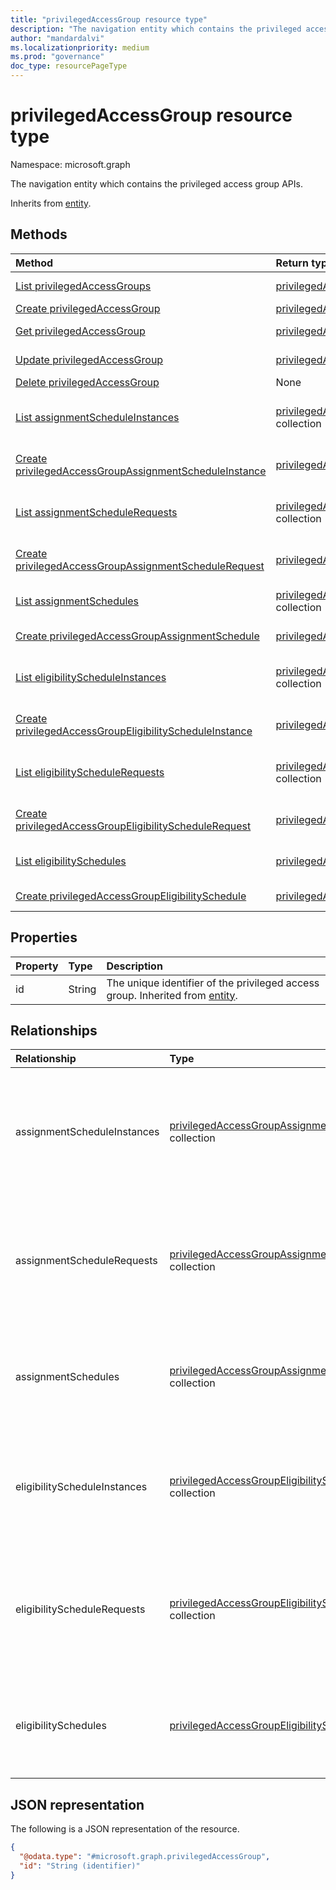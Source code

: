 ```yaml
---
title: "privilegedAccessGroup resource type"
description: "The navigation entity which contains the privileged access group APIs."
author: "mandardalvi"
ms.localizationpriority: medium
ms.prod: "governance"
doc_type: resourcePageType
---
```


# privilegedAccessGroup resource type

Namespace: microsoft.graph

The navigation entity which contains the privileged access group APIs.

Inherits from [entity](../resources/entity.md).

## Methods
|Method|Return type|Description|
|:---|:---|:---|
|[List privilegedAccessGroups](../api/privilegedaccessroot-list-group.md)|[privilegedAccessGroup](../resources/privilegedaccessgroup.md) collection|Get a list of the [privilegedAccessGroup](../resources/privilegedaccessgroup.md) objects and their properties.|
|[Create privilegedAccessGroup](../api/privilegedaccessroot-post-group.md)|[privilegedAccessGroup](../resources/privilegedaccessgroup.md)|Create a new [privilegedAccessGroup](../resources/privilegedaccessgroup.md) object.|
|[Get privilegedAccessGroup](../api/privilegedaccessgroup-get.md)|[privilegedAccessGroup](../resources/privilegedaccessgroup.md)|Read the properties and relationships of a [privilegedAccessGroup](../resources/privilegedaccessgroup.md) object.|
|[Update privilegedAccessGroup](../api/privilegedaccessgroup-update.md)|[privilegedAccessGroup](../resources/privilegedaccessgroup.md)|Update the properties of a [privilegedAccessGroup](../resources/privilegedaccessgroup.md) object.|
|[Delete privilegedAccessGroup](../api/privilegedaccessroot-delete-group.md)|None|Delete a [privilegedAccessGroup](../resources/privilegedaccessgroup.md) object.|
|[List assignmentScheduleInstances](../api/privilegedaccessgroup-list-assignmentscheduleinstances.md)|[privilegedAccessGroupAssignmentScheduleInstance](../resources/privilegedaccessgroupassignmentscheduleinstance.md) collection|Get the privilegedAccessGroupAssignmentScheduleInstance resources from the assignmentScheduleInstances navigation property.|
|[Create privilegedAccessGroupAssignmentScheduleInstance](../api/privilegedaccessgroup-post-assignmentscheduleinstances.md)|[privilegedAccessGroupAssignmentScheduleInstance](../resources/privilegedaccessgroupassignmentscheduleinstance.md)|Create a new privilegedAccessGroupAssignmentScheduleInstance object.|
|[List assignmentScheduleRequests](../api/privilegedaccessgroup-list-assignmentschedulerequests.md)|[privilegedAccessGroupAssignmentScheduleRequest](../resources/privilegedaccessgroupassignmentschedulerequest.md) collection|Get the privilegedAccessGroupAssignmentScheduleRequest resources from the assignmentScheduleRequests navigation property.|
|[Create privilegedAccessGroupAssignmentScheduleRequest](../api/privilegedaccessgroup-post-assignmentschedulerequests.md)|[privilegedAccessGroupAssignmentScheduleRequest](../resources/privilegedaccessgroupassignmentschedulerequest.md)|Create a new privilegedAccessGroupAssignmentScheduleRequest object.|
|[List assignmentSchedules](../api/privilegedaccessgroup-list-assignmentschedules.md)|[privilegedAccessGroupAssignmentSchedule](../resources/privilegedaccessgroupassignmentschedule.md) collection|Get the privilegedAccessGroupAssignmentSchedule resources from the assignmentSchedules navigation property.|
|[Create privilegedAccessGroupAssignmentSchedule](../api/privilegedaccessgroup-post-assignmentschedules.md)|[privilegedAccessGroupAssignmentSchedule](../resources/privilegedaccessgroupassignmentschedule.md)|Create a new privilegedAccessGroupAssignmentSchedule object.|
|[List eligibilityScheduleInstances](../api/privilegedaccessgroup-list-eligibilityscheduleinstances.md)|[privilegedAccessGroupEligibilityScheduleInstance](../resources/privilegedaccessgroupeligibilityscheduleinstance.md) collection|Get the privilegedAccessGroupEligibilityScheduleInstance resources from the eligibilityScheduleInstances navigation property.|
|[Create privilegedAccessGroupEligibilityScheduleInstance](../api/privilegedaccessgroup-post-eligibilityscheduleinstances.md)|[privilegedAccessGroupEligibilityScheduleInstance](../resources/privilegedaccessgroupeligibilityscheduleinstance.md)|Create a new privilegedAccessGroupEligibilityScheduleInstance object.|
|[List eligibilityScheduleRequests](../api/privilegedaccessgroup-list-eligibilityschedulerequests.md)|[privilegedAccessGroupEligibilityScheduleRequest](../resources/privilegedaccessgroupeligibilityschedulerequest.md) collection|Get the privilegedAccessGroupEligibilityScheduleRequest resources from the eligibilityScheduleRequests navigation property.|
|[Create privilegedAccessGroupEligibilityScheduleRequest](../api/privilegedaccessgroup-post-eligibilityschedulerequests.md)|[privilegedAccessGroupEligibilityScheduleRequest](../resources/privilegedaccessgroupeligibilityschedulerequest.md)|Create a new privilegedAccessGroupEligibilityScheduleRequest object.|
|[List eligibilitySchedules](../api/privilegedaccessgroupeligibilityschedulerequest-list-targetschedule.md)|[privilegedAccessGroupEligibilitySchedule](../resources/privilegedaccessgroupeligibilityschedule.md) collection|Get the privilegedAccessGroupEligibilitySchedule resources from the eligibilitySchedules navigation property.|
|[Create privilegedAccessGroupEligibilitySchedule](../api/privilegedaccessgroup-post-eligibilityschedules.md)|[privilegedAccessGroupEligibilitySchedule](../resources/privilegedaccessgroupeligibilityschedule.md)|Create a new privilegedAccessGroupEligibilitySchedule object.|

## Properties
|Property|Type|Description|
|:---|:---|:---|
|id|String|The unique identifier of the privileged access group. Inherited from [entity](../resources/entity.md).|

## Relationships
|Relationship|Type|Description|
|:---|:---|:---|
|assignmentScheduleInstances|[privilegedAccessGroupAssignmentScheduleInstance](../resources/privilegedaccessgroupassignmentscheduleinstance.md) collection|The instances of assignment schedules to activate a just-in-time privileged access.|
|assignmentScheduleRequests|[privilegedAccessGroupAssignmentScheduleRequest](../resources/privilegedaccessgroupassignmentschedulerequest.md) collection|The schedule requests for operations to create, update, delete, extend, and renew an assignment.|
|assignmentSchedules|[privilegedAccessGroupAssignmentSchedule](../resources/privilegedaccessgroupassignmentschedule.md) collection|The assignment schedules to activate a just-in-time privileged access.|
|eligibilityScheduleInstances|[privilegedAccessGroupEligibilityScheduleInstance](../resources/privilegedaccessgroupeligibilityscheduleinstance.md) collection|The instances of eligibility schedules to activate a just-in-time privileged access.|
|eligibilityScheduleRequests|[privilegedAccessGroupEligibilityScheduleRequest](../resources/privilegedaccessgroupeligibilityschedulerequest.md) collection|The schedule requests for operations to create, update, delete, extend, and renew an eligibility.|
|eligibilitySchedules|[privilegedAccessGroupEligibilitySchedule](../resources/privilegedaccessgroupeligibilityschedule.md) collection|The eligibility schedules to activate a just-in-time privileged access.|

## JSON representation
The following is a JSON representation of the resource.
<!-- {
  "blockType": "resource",
  "keyProperty": "id",
  "@odata.type": "microsoft.graph.privilegedAccessGroup",
  "baseType": "microsoft.graph.entity",
  "openType": false
}
-->
``` json
{
  "@odata.type": "#microsoft.graph.privilegedAccessGroup",
  "id": "String (identifier)"
}
```

